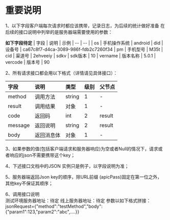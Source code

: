 重要说明
=======
1、以下字段客户端每次请求时都应该携带，记录日志，为后续的统计做好准备
在后续的接口说明中列举的是服务器端需要使用的参数：

**如下字段待定**
| 字段 | 说明 | 示例
| -- | -- | 
| os | 手机操作系统 | android 
| did | 设备号 | ca67c8f7-d4ca-3089-986f-fdb2c7260f34
| pm | 手机型号 | M35t
| cid | 渠道号 | 2ehveeiy
| sdkv | sdk版本 | 10
| vername | 版本名称 | 5.0.1
| vercode | 版本号 | 90

2、所有请求接口都会用以下格式（详情请见具体接口）：

| 字段 | 说明 | 类型 | 级别 | 父节点 |
| :--- | :--- | :--- | :--- | :--- |
| method| 调用方法 | string | 1 | - |
| result | 调用结果 | 对象 | 1 | - |
| code | 返回码| int | 2 | result |
| message| 返回说明 | string | 2 | result |
| body | 返回消息体 | 对象 | 1 | - |

3、如果参数的值(包括客户端请求和服务器响应)为空或者Null的情况下，请求或者响应的json不需要携带这个key；

4、下述接口文档中的JSON 实例只是例子，以字段说明为准；

5、服务器端返回Json key的顺序，除URL前缀 (apicPass)固定在第一位之外，其他key不保证其顺序；

6、调用接口说明  
测试环境服务器地址：待定
线上服务器地址：待定
参数以如下格式拼接：
jsonRequest={"method":"testMethod","body":{"param1":123,"param2":"abc",....}}











